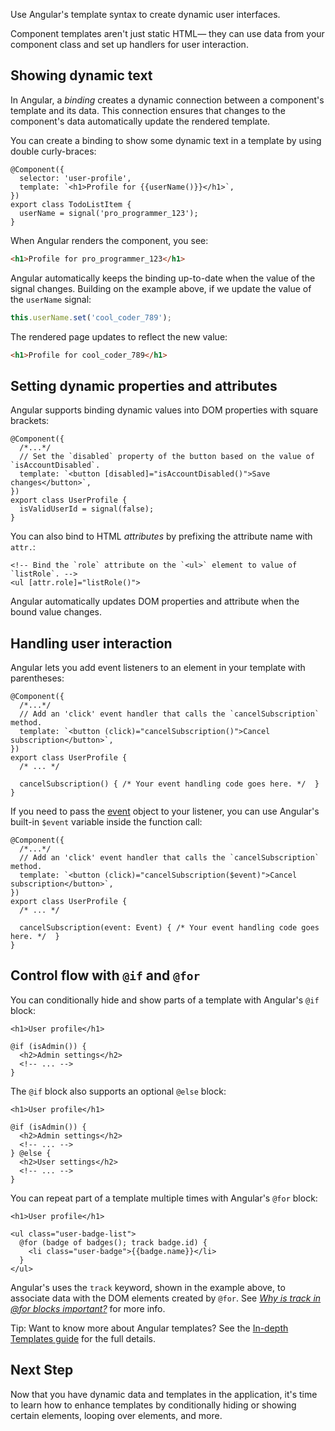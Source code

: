 <docs-decorative-header title="Templates" imgSrc="adev/src/assets/images/templates.svg"> <!-- markdownlint-disable-line -->
Use Angular's template syntax to create dynamic user interfaces.
</docs-decorative-header>

Component templates aren't just static HTML— they can use data from your component class and set up handlers for user interaction.

## Showing dynamic text

In Angular, a *binding* creates a dynamic connection between a component's template and its data. This connection ensures that changes to the component's data automatically update the rendered template.

You can create a binding to show some dynamic text in a template by using double curly-braces:

```angular-ts
@Component({
  selector: 'user-profile',
  template: `<h1>Profile for {{userName()}}</h1>`,
})
export class TodoListItem {
  userName = signal('pro_programmer_123');
}
```

When Angular renders the component, you see:

```html
<h1>Profile for pro_programmer_123</h1>
```

Angular automatically keeps the binding up-to-date when the value of the signal changes. Building on
the example above, if we update the value of the `userName` signal:

```typescript
this.userName.set('cool_coder_789');
```

The rendered page updates to reflect the new value:

```html
<h1>Profile for cool_coder_789</h1>
```

## Setting dynamic properties and attributes

Angular supports binding dynamic values into DOM properties with square brackets:

```angular-ts
@Component({
  /*...*/
  // Set the `disabled` property of the button based on the value of `isAccountDisabled`.
  template: `<button [disabled]="isAccountDisabled()">Save changes</button>`,
})
export class UserProfile {
  isValidUserId = signal(false);
}
```

You can also bind to HTML _attributes_ by prefixing the attribute name with `attr.`:

```angular-html
<!-- Bind the `role` attribute on the `<ul>` element to value of `listRole`. -->
<ul [attr.role]="listRole()">
```

Angular automatically updates DOM properties and attribute when the bound value changes.

## Handling user interaction

Angular lets you add event listeners to an element in your template with parentheses:

```angular-ts
@Component({
  /*...*/
  // Add an 'click' event handler that calls the `cancelSubscription` method. 
  template: `<button (click)="cancelSubscription()">Cancel subscription</button>`,
})
export class UserProfile {
  /* ... */
  
  cancelSubscription() { /* Your event handling code goes here. */  }
}
```

If you need to pass the [event](https://developer.mozilla.org/docs/Web/API/Event) object to your listener, you can use Angular's built-in `$event` variable inside the function call:

```angular-ts
@Component({
  /*...*/
  // Add an 'click' event handler that calls the `cancelSubscription` method. 
  template: `<button (click)="cancelSubscription($event)">Cancel subscription</button>`,
})
export class UserProfile {
  /* ... */
  
  cancelSubscription(event: Event) { /* Your event handling code goes here. */  }
}
```

## Control flow with `@if` and `@for`

You can conditionally hide and show parts of a template with Angular's `@if` block:

```angular-html
<h1>User profile</h1>

@if (isAdmin()) {
  <h2>Admin settings</h2>
  <!-- ... -->
}
```

The `@if` block also supports an optional `@else` block:

```angular-html
<h1>User profile</h1>

@if (isAdmin()) {
  <h2>Admin settings</h2>
  <!-- ... -->
} @else {
  <h2>User settings</h2>
  <!-- ... -->  
}
```

You can repeat part of a template multiple times with Angular's `@for` block:

```angular-html
<h1>User profile</h1>

<ul class="user-badge-list">
  @for (badge of badges(); track badge.id) {
    <li class="user-badge">{{badge.name}}</li>
  }
</ul>
```

Angular's uses the `track` keyword, shown in the example above, to associate data with the DOM elements created by `@for`. See [_Why is track in @for blocks important?_](guide/templates/control-flow#why-is-track-in-for-blocks-important) for more info.

Tip: Want to know more about Angular templates? See the [In-depth Templates guide](guide/templates) for the full details.

## Next Step

Now that you have dynamic data and templates in the application, it's time to learn how to enhance templates by conditionally hiding or showing certain elements, looping over elements, and more.

<docs-pill-row>
  <docs-pill title="Modular design with dependency injection" href="essentials/dependency-injection" />
  <docs-pill title="In-depth template guide" href="guide/templates" />
</docs-pill-row>
